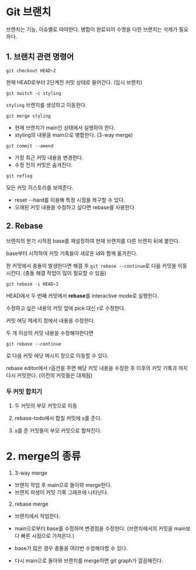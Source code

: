 # Git 브랜치

브랜치는 기능, 이슈별로 따야한다. 병합이 완료되어 수명을 다한 브랜치는 삭제가 필요하다.

## 1. 브랜치 관련 명령어

```git
git checkout HEAD~2
```

현재 HEAD로부터 2단계전 커밋 상태로 들어간다. (임시 브랜치)

```git
git switch -c styling
```

`styling` 브랜치를 생성하고 이동한다.

```git
git merge styling
```

- 현재 브랜치가 main인 상태에서 실행하야 한다.
- styling의 내용을 main으로 병합한다. (3-way merge)

```git
git commit --amend
```

- 가장 최근 커밋 내용을 변경한다.
- 수정 전의 커밋은 숨겨진다.

```git
git reflog
```

모든 커밋 히스토리를 보여준다.

- reset --hard를 이용해 특정 시점을 복구할 수 있다.
- 오래된 커밋 내용을 수정하고 싶다면 rebase를 사용한다.

## 2. Rebase

브랜치의 분기 시작점 base를 재설정하여 현재 브랜치를 다른 브랜치 뒤에 붙인다.

base부터 시작하여 커밋 기록들이 새로운 id와 함께 옮겨진다.

한 커밋에서 충돌이 발생한다면 해결 후 `git rebase --continue`로 다음 커밋을 이동시킨다. (충돌 해결 작업이 많이 필요할 수 있음)

```git
git rebase -i HEAD~2
```

HEAD에서 두 번째 커밋에서 **rebase**를 interactive mode로 실행한다.

수정하고 싶은 내용의 커밋 앞에 pick 대신 r로 수정한다.

커밋 에딧 메세지 창에서 내용을 수정한다.

두 개 이상의 커밋 내용을 수정해야한다면

```git
git rebase --continue
```

로 다음 커밋 에딧 메시지 창으로 이동할 수 있다.

rebase editor에서 r옵션을 주면 해당 커밋 내용을 수정한 후 이후의 커밋 기록과 까지 다시 커밋한다. (이전의 커밋들은 대체됨)

### 두 커밋 합치기

1. 두 커밋의 부모 커밋으로 이동

2. rebase-todo에서 합칠 커밋에 s를 준다.

3. s를 준 커밋들이 부모 커밋으로 합쳐진다.

# 2. merge의 종류

1. 3-way merge

- 브랜치 작업 후 main으로 돌아와 merge한다.
- 브랜치 파생이 커밋 기록 그래프에 나타난다.

2. rebase merge

- 브랜치에서 작업한다.
- main으로부터 base를 수정하며 변경점을 수정한다. (브랜치에서의 커밋을 main보다 빠른 시점으로 가져온다.)

- base가 많은 경우 충돌을 여러번 수정해야할 수 있다.

- 다시 main으로 돌아와 브랜치를 merge하면 git graph가 깔끔해진다.
